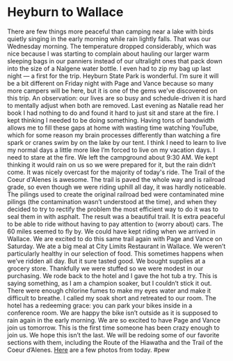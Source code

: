 # Heyburn to Wallace
There are few things more peaceful than camping near a lake with birds quietly singing in the early morning while rain lightly falls. That was our Wednesday morning. The temperature dropped considerably, which was nice because I was starting to complain about hauling our larger warm sleeping bags in our panniers instead of our ultralight ones that pack down into the size of a Nalgene water bottle. I even had to zip my bag up last night — a first for the trip.
 Heyburn State Park is wonderful. I’m sure it will be a bit different on Friday night with Page and Vance because so many more campers will be here, but it is one of the gems we’ve discovered on this trip.
 An observation: our lives are so busy and schedule-driven it is hard to mentally adjust when both are removed. Last evening as Natalie read her book I had nothing to do and found it hard to just sit and stare at the fire. I kept thinking I needed to be doing something. Having tons of bandwidth allows me to fill these gaps at home with wasting time watching YouTube, which for some reason my brain processes differently than watching a fire spark or cranes swim by on the lake by our tent. I think I need to learn to live my normal days a little more like I’m forced to live on my vacation days. I need to stare at the fire.
 We left the campground about 9:30 AM. We kept thinking it would rain on us so we were prepared for it, but the rain didn’t come. It was nicely overcast for the majority of today's ride.
 The Trail of the Coeur d'Alenes is awesome. The trail is paved the whole way and is railroad grade, so even though we were riding uphill all day, it was hardly noticeable. The pilings used to create the original railroad bed were contaminated mine pilings (the contamination wasn’t understood at the time), and when they decided to try to rectify the problem the most efficient way to do it was to seal them in with asphalt. The result was a beautiful trail.
 It is extra peaceful to be able to ride without having to pay attention to (worry about) cars. The 60 miles seemed to fly by. We could have kept riding when we arrived in Wallace. We are excited to do this same trail again with Page and Vance on Saturday.
 We ate a big meal at City Limits Restaurant in Wallace. We weren’t particularly healthy in our selection of food. This sometimes happens when we’ve ridden all day. But it sure tasted good.
 We bought supplies at a grocery store. Thankfully we were stuffed so we were modest in our purchasing. We rode back to the hotel and I gave the hot tub a try. This is saying something, as I am a champion soaker, but I couldn’t stick it out. There were enough chlorine fumes to make my eyes water and make it difficult to breathe. I called my soak short and retreated to our room. The hotel has a redeeming grace: you can park your bikes inside in a conference room. We are happy the bike isn’t outside as it is supposed to rain again in the early morning.
 We are so excited to have Page and Vance join us tomorrow. This is the first time someone has been crazy enough to join us. We hope this isn’t the last. We will be redoing some of our favorite sections with them, including the Route of the Hiawatha and the Trail of the Coeur d’Alenes. [Here](https://photos.app.goo.gl/YV3i2ZWw6ksEUi2X7) are a few photos from today.
#pew
